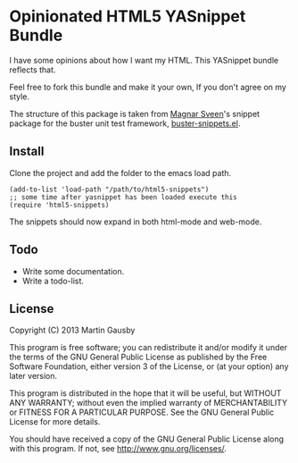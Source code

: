 # Opinionated HTML5 YASnippet Bundle

I have some opinions about how I want my HTML. This YASnippet bundle reflects that.

Feel free to fork this bundle and make it your own, If you don't agree on my style.

The structure of this package is taken from [Magnar Sveen](https://github.com/magnars/)'s snippet package for the buster unit test framework, [buster-snippets.el](https://github.com/magnars/buster-snippets.el).


## Install

Clone the project and add the folder to the emacs load path.

    (add-to-list 'load-path "/path/to/html5-snippets")
    ;; some time after yasnippet has been loaded execute this
    (require 'html5-snippets)

The snippets should now expand in both html-mode and web-mode.


## Todo

  * Write some documentation.
  * Write a todo-list.


## License

Copyright (C) 2013 Martin Gausby

This program is free software; you can redistribute it and/or modify it under the terms of the GNU General Public License as published by the Free Software Foundation, either version 3 of the License, or (at your option) any later version.

This program is distributed in the hope that it will be useful, but WITHOUT ANY WARRANTY; without even the implied warranty of MERCHANTABILITY or FITNESS FOR A PARTICULAR PURPOSE. See the GNU General Public License for more details.

You should have received a copy of the GNU General Public License along with this program. If not, see http://www.gnu.org/licenses/.
